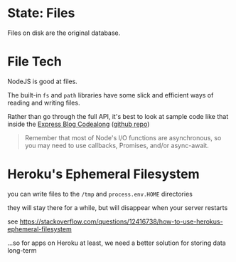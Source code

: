 # State: Files

Files on disk are the original database.

# File Tech

NodeJS is good at files.

The built-in `fs` and `path` libraries have some slick and efficient ways of reading and writing files.

Rather than go through the full API, it's best to look at sample code like that inside the [Express Blog Codealong](blog)  ([github repo](https://github.com/BurlingtonCodeAcademy/express-blog))

> Remember that most of Node's I/O functions are asynchronous, so you may need to use callbacks, Promises, and/or async-await.

# Heroku's Ephemeral Filesystem

you can write files to the `/tmp` and `process.env.HOME` directories

they will stay there for a while, but will disappear when your server restarts

see https://stackoverflow.com/questions/12416738/how-to-use-herokus-ephemeral-filesystem

...so for apps on Heroku at least, we need a better solution for storing data long-term  

